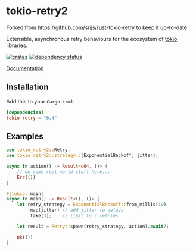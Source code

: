 # tokio-retry2

Forked from https://github.com/srijs/rust-tokio-retry to keep it up-to-date

Extensible, asynchronous retry behaviours for the ecosystem of [tokio](https://tokio.rs/) libraries.

[![crates](http://meritbadge.herokuapp.com/tokio-retry2)](https://crates.io/crates/tokio-retry2)
[![dependency status](https://deps.rs/repo/github/naomijub/tokio-retry2/status.svg)](https://deps.rs/repo/github/namijub/tokio-retry)


[Documentation](https://docs.rs/tokio-retry2)

## Installation

Add this to your `Cargo.toml`:

```toml
[dependencies]
tokio-retry = "0.4"
```

## Examples

```rust
use tokio_retry2::Retry;
use tokio_retry2::strategy::{ExponentialBackoff, jitter};

async fn action() -> Result<u64, ()> {
    // do some real-world stuff here...
    Err(())
}

#[tokio::main]
async fn main() -> Result<(), ()> {
    let retry_strategy = ExponentialBackoff::from_millis(10)
        .map(jitter) // add jitter to delays
        .take(3);    // limit to 3 retries

    let result = Retry::spawn(retry_strategy, action).await?;

    Ok(())
}
```
